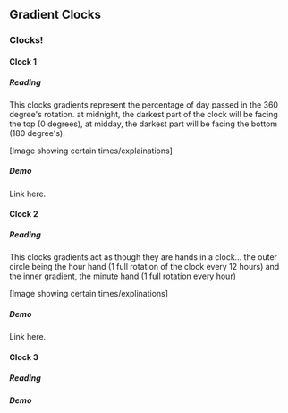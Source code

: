 ## Gradient Clocks

### Clocks!

#### Clock 1

##### Reading

This clocks gradients represent the percentage of day passed in the 360 degree's rotation. at midnight, the darkest part of the clock will be facing the top (0 degrees), at midday, the darkest part will be facing the bottom (180 degree's). 

[Image showing certain times/explainations]

##### Demo

Link here.

#### Clock 2

##### Reading

This clocks gradients act as though they are hands in a clock... the outer circle being the hour hand (1 full rotation of the clock every 12 hours) and the inner gradient, the minute hand (1 full rotation every hour)

[Image showing certain times/explinations]

##### Demo

Link here.

#### Clock 3

##### Reading

##### Demo